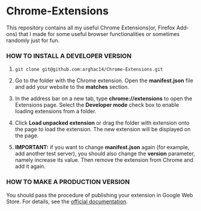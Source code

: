 # Chrome-Extensions
This repository contains all my useful Chrome Extensions(or, Firefox Add-ons) that I made for some useful browser functionalities or sometimes randomly just for fun.
<h3>HOW TO INSTALL A DEVELOPER VERSION</h3>

1. `git clone git@github.com:arghac14/Chrome-Extensions.git`
2. Go to the folder with the Chrome extension. Open the **manifest.json** file and add your website to the **matches** section.
3. In the address bar on a new tab, type **chrome://extensions** to open the Extensions page. Select the **Developer mode** check box to enable loading extensions from a folder.

4. Click **Load unpacked extension** or drag the folder with extension onto the page to load the extension. The new extension will be displayed on the page.

5. **IMPORTANT:** if you want to change **manifest.json** again (for example, add another test server), you should also change the **version** parameter, namely increase its value. Then remove the extension from Chrome and add it again.


<h3>HOW TO MAKE A PRODUCTION VERSION</h3>
You should pass the procedure of publishing your extension in Google Web Store. For details, see the <a href="https://developer.chrome.com/webstore/get_started_simple#step5">official documentation</a>.

